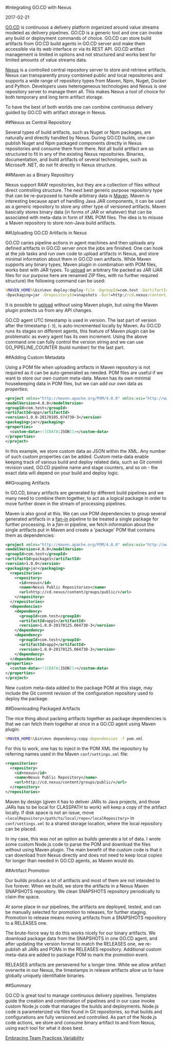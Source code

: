 #Integrating GO.CD with Nexus

2017-02-21

<!--- tags: agile deployment -->

[GO.CD](https://www.gocd.io/) is continuous a delivery platform organized around value streams modeled as delivery pipelines. GO.CD is a generic tool and one can invoke any build or deployment commands of choice. GO.CD can store build artifacts from GO.CD build agents in GO.CD server and make them accessible via its web interface or via its REST API. GO.CD artifact management is limited in options and not structured and works best for limited amounts of value streams data.

[Nexus](http://www.sonatype.org/nexus/) is a controlled central repository server to store and retrieve artifacts. Nexus can transparently proxy combined public and local repositories and supports a wide range of repository types from Maven, Npm, Nuget, Docker and Python. Developers uses heterogeneous technologies and Nexus is one repository server to manage them all. This makes Nexus a tool of choice for both temporary and long term artifact storage.

To have the best of both worlds one can combine continuous delivery guided by GO.CD with artifact storage in Nexus. 

##Nexus as Central Repository

Several types of build artifacts, such as Nuget or Npm packages, are naturally and directly handled by Nexus. During GO.CD builds, one can publish Nuget and Npm packaged components directly in Nexus repositories and consume them from there. Not all build artifact are so structured to fit in any of the existing Nexus repositories. Binaries, documentation, and build artifacts of several technologies, such as Microsoft .NET, do not fit directly in Nexus structure. 

##Maven as a Binary Repository

Nexus support RAW repositories, but they are a collection of files without direct controlling structure. The next best generic purpose repository type that can be re-purposed to handle arbitrary data is [Maven](https://maven.apache.org/). Maven is interesting because apart of handling Java JAR components, it can be used as a generic repository to store any other type of versioned artifacts. Maven basically stores binary data (in forms of JAR or whatever) that can be associated with meta-data in form of XML POM files. The idea is to misuse a Maven repository to store non-Java build artifacts.

##Uploading GO.CD Artifacts in Nexus

GO.CD caries pipeline actions in agent machines and then uploads any defined artifacts in GO.CD server once the jobs are finished. One can hook at the job tasks and run own code to upload artifacts in Nexus, and store minimal information about them in GO.CD own artifacts. While Maven supports any binary types, Maven plugin in combination with POM files, works best with JAR types. To [upload](https://support.sonatype.com/hc/en-us/articles/213465818-How-can-I-programatically-upload-an-artifact-into-Nexus-
) an arbitrary file packed as JAR (JAR files for our purpose here are renamed ZIP files, with no further required structure) the following command can be used:

```bat
%MAVEN_HOME%\bin\mvn deploy:deploy-file -DgroupId=com.test -DartifactId=app -Dversion=1.0.0-20170105.074730-3 -DgeneratePom=false
-Dpackaging=jar -DrepositoryId=snapshots -Durl=http://cd.nexus/content/repositories/snapshots -Dfile=app-1.0.zip -DpomFile=pom.xml
```

It is possible to [upload](https://support.sonatype.com/hc/en-us/articles/213465818-How-can-I-programatically-upload-an-artifact-into-Nexus-
) without using Maven plugin, but using the Maven plugin protects us from any API changes. 

GO.CD agent UTC timestamp is used in version. The last part of version after the timestamp (`-3`), is auto-incremented locally by Maven. As GO.CD runs its stages on different agents, this feature of Maven plugin can be problematic as every agent has its own increment. Using the above command one can fully control the version string and we can use GO_PIPELINE_COUNTER (build number) for the last part.

##Adding Custom Metadata

Using a POM file when uploading artifacts in Maven repository is not required as it can be auto-generated as needed. POM files are useful if we want to store our own custom meta-data. Maven has its own minimal housekeeping data in POM files, but we can add our own data as *properties*:

```xml
<project xmlns="http://maven.apache.org/POM/4.0.0" xmlns:xsi="http://www.w3.org/2001/XMLSchema-instance" xsi:schemaLocation="http://maven.apache.org/POM/4.0.0 http://maven.apache.org/xsd/maven-4.0.0.xsd">
<modelVersion>4.0.0</modelVersion>
<groupId>com.test</groupId>
<artifactId>app</artifactId>
<version>1.0.0-20170105.074730-3</version>
<packaging>jar</packaging>
<properties>
  <custom-data><![CDATA[JSON]]></custom-data>
</properties>
</project>
```

In this example, we store custom data as JSON within the XML. Any number of such custom properties can be added. Custom meta-data enable keeping track of  various build and deploy related data, such as Git commit revision used, GO.CD pipeline name and stage counters, and so on - the exact data will depend on your build and deploy logic.

##Grouping Artifacts

In GO.CD, binary artifacts are generated by different build pipelines and we many need to combine them together, to act as a logical package in order to move further down in the stream of processing pipelines. 

Maven is also good at this. We can use POM dependencies to group several generated artifacts in a [fan-in](https://docs.gocd.io/16.9.0/advanced_usage/fan_in.html) pipeline to be treated a single package for further processing. In a *fan-in* pipeline, we fetch information about the single artifacts put in Maven and create a 'package' POM that contains them as dependencies:

```xml
<project xmlns="http://maven.apache.org/POM/4.0.0" xmlns:xsi="http://www.w3.org/2001/XMLSchema-instance" xsi:schemaLocation="http://maven.apache.org/POM/4.0.0 http://maven.apache.org/xsd/maven-4.0.0.xsd">
<modelVersion>4.0.0</modelVersion>
<groupId>com.test</groupId>
<artifactId>package1</artifactId>
<version>1.0.0</version>
<packaging>jar</packaging>
  <repositories>
    <repository>
      <id>nexus</id>
      <name>Nexus Public Repositories</name>
      <url>http://cd.nexus/content/groups/public/</url>
    </repository>
  </repositories>
  <dependencies>
    <dependency>
      <groupId>com.test</groupId>
      <artifactId>app1</artifactId>
      <version>1.0.0-20170125.064730-3</version>
    </dependency>
    <dependency>
      <groupId>com.test</groupId>
      <artifactId>app2</artifactId>
      <version>1.0.0-20170125.064730-3</version>
    </dependency>
  </dependencies>
<properties>
  <custom-data><![CDATA[JSON]]></custom-data>
</properties>
</project>
```

New custom meta-data added to the package POM at this stage, may include the Git commit revision of the configuration repository used to deploy the package.

##Downloading Packaged Artifacts

The nice thing about packing artifacts together as package dependencies is that we can fetch them together at once in a GO.CD agent using Maven plugin:

```bat
%MAVEN_HOME%\bin\mvn dependency:copy-dependencies -f pom.xml
```

For this to work, one has to inject in the POM XML the repository by referring names used in the Maven `conf/settings.xml` file:

```xml
<repositories>
  <repository>
    <id>nexus</id>
    <name>Nexus Public Repository</name>
    <url>http://cd.nexus/content/groups/public/</url>
  </repository>
</repositories>
``` 

Maven by design (given it has to deliver JARs to Java projects, and those JARs has to be local for CLASSPATH to work) will keep a copy of the artifact locally. If disk space is not an issue, move `<localRepository>/path/to/local/repo</localRepository>` in `conf/settings.xml` to a shared storage location, where the local repository can be placed.

In my case, this was not an option as builds generate a lot of data. I wrote some custom Node.js code to parse the POM and download the files without using Maven plugin. The main benefit of the custom code is that it can download from Nexus directly and does not need to keep local copies for longer than needed in GO.CD agents, as Maven would do.

##Artifact Promotion

Our builds produce a lot of artifacts and most of them are not intended to live forever. When we build, we store the artifacts in a Nexus Maven SNAPSHOTS repository. We clean SNAPSHOTS repository periodically to claim the space. 

At some place in our pipelines, the artifacts are deployed, tested, and can be manually selected for promotion to releases, for further staging. Promotion to release means moving artifacts from a SNAPSHOTS repository to a RELEASES one. 

The brute-force way to do this works nicely for our binary artifacts. We download package data from the SNAPSHOTS in one GO.CD agent, and after updating the version format to match the RELEASES one, we re-publish all JARs and POMs in the RELEASES repository. Additional custom meta-data are added to package POM to mark the promotion event.

RELEASES artifacts are persevered for a longer time. While we allow artifact overwrite in our Nexus, the timestamps in release artifacts allow us to have globally uniquely identifiable binaries.

##Summary

GO.CD is great tool to manage continuous delivery pipelines. Templates guide the creation and combination of pipelines and in our case invoke custom Node.js code that manages the builds and deployments. Node.js code is parameterized via files found in Git repositories, so that builds and configurations are fully versioned and controlled. As part of the Node.js code actions, we store and consume binary artifact to and from Nexus, using each tool for what it does best. 

<ins class='nfooter'><a rel='next' id='fnext' href='#blog/2017/2017-01-19-Embracing-Team-Practices-Variability.md'>Embracing Team Practices Variability</a></ins>
